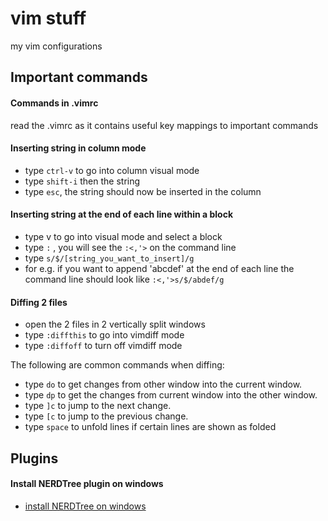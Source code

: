 # vim stuff

my vim configurations

## Important commands

#### Commands in .vimrc
read the .vimrc as it contains useful key mappings to important commands

#### Inserting string in column mode
  * type `ctrl-v` to go into column visual mode
  * type `shift-i` then the string
  * type `esc`, the string should now be inserted in the column

#### Inserting string at the end of each line within a block
  - type v to go into visual mode and select a block
  - type `:` , you will see the `:<,'>` on the command line
  - type `s/$/[string_you_want_to_insert]/g`
  - for e.g. if you want to append 'abcdef' at the end of each line the command line should look like `:<,'>s/$/abdef/g`
 
#### Diffing 2 files
  - open the 2 files in 2 vertically split windows
  - type `:diffthis` to go into vimdiff mode 
  - type `:diffoff` to turn off vimdiff mode

The following are common commands when diffing:

  - type `do` to get changes from other window into the current window.
  - type `dp` to get the changes from current window into the other window.
  - type `]c` to jump to the next change.  
  - type `[c` to jump to the previous change.
  - type `space` to unfold lines if certain lines are shown as folded

## Plugins
#### Install NERDTree plugin on windows
  * [install NERDTree on windows](http://shawn.hamman.co.nz/2011/08/getting-shit-done-on-windows-part-2-2-using-nerdtree-to-level-up-your-awesome/) 


